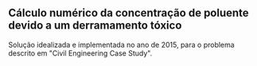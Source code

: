 ## Cálculo numérico da concentração de poluente devido a um derramamento tóxico

Solução idealizada e implementada no ano de 2015, para o problema descrito em "Civil Engineering Case Study".
